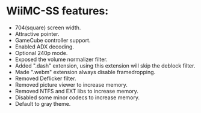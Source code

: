 # WiiMC-SS features:
- 704(square) screen width.
- Attractive pointer.
- GameCube controller support.
- Enabled ADX decoding.
- Optional 240p mode.
- Exposed the volume normalizer filter.
- Added ".dash" extension, using this extension will skip the deblock filter.
- Made ".webm" extension always disable framedropping.
- Removed Deflicker filter.
- Removed picture viewer to increase memory.
- Removed NTFS and EXT libs to increase memory.
- Disabled some minor codecs to increase memory.
- Default to gray theme.
